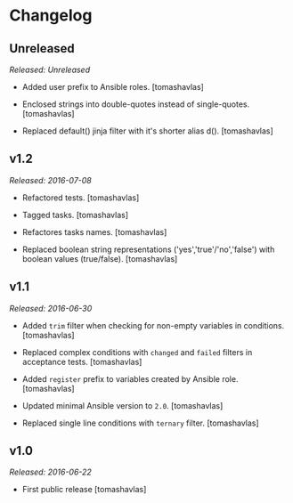 Changelog
=========

Unreleased
----------

*Released: Unreleased*

- Added user prefix to Ansible roles.
  [tomashavlas]

- Enclosed strings into double-quotes instead of single-quotes.
  [tomashavlas]

- Replaced default() jinja filter with it's shorter alias d().
  [tomashavlas]

v1.2
----

*Released: 2016-07-08*

- Refactored tests.
  [tomashavlas]

- Tagged tasks.
  [tomashavlas]

- Refactores tasks names.
  [tomashavlas]

- Replaced boolean string representations ('yes','true'/'no','false') with boolean values (true/false).
  [tomashavlas]

v1.1
----

*Released: 2016-06-30*

- Added `trim` filter when checking for non-empty variables in conditions.
  [tomashavlas]

- Replaced complex conditions with `changed` and `failed` filters in acceptance tests.
  [tomashavlas]

- Added `register` prefix to variables created by Ansible role.
  [tomashavlas]

- Updated minimal Ansible version to `2.0`.
  [tomashavlas]

- Replaced single line conditions with `ternary` filter.
  [tomashavlas]

v1.0
----

*Released: 2016-06-22*

- First public release
  [tomashavlas]
